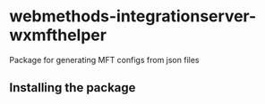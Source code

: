# webmethods-integrationserver-wxmfthelper
Package for generating MFT configs from json files
## Installing the package
